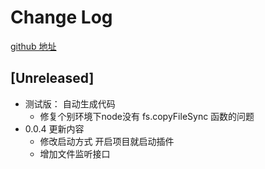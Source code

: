 # Change Log

 [github 地址](https://github.com/chengyoujie/egretautocodeeui) 

## [Unreleased]

- 测试版： 自动生成代码
    * 修复个别环境下node没有 fs.copyFileSync 函数的问题
- 0.0.4 更新内容
    * 修改启动方式 开启项目就启动插件
    * 增加文件监听接口